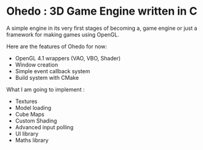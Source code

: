 # Ohedo : 3D Game Engine written in C

A simple engine in its very first stages of becoming a, game engine or just a framework for making games using OpenGL.

Here are the features of Ohedo for now:

- OpenGL 4.1 wrappers (VAO, VBO, Shader)
- Window creation
- Simple event callback system
- Build system with CMake
  
What I am going to implement :
- Textures
- Model loading
- Cube Maps
- Custom Shading
- Advanced input polling
- UI library
- Maths library